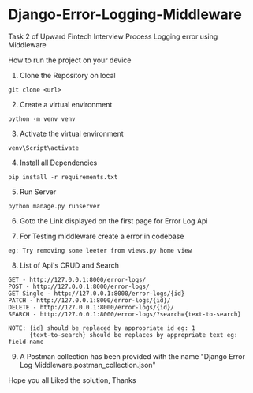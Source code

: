 # Django-Error-Logging-Middleware
Task 2 of Upward Fintech Interview Process Logging error using Middleware

How to run the project on your device

1. Clone the Repository on local
```
git clone <url>
```

2. Create a virtual environment
```
python -m venv venv
```

3. Activate the virtual environment
```
venv\Script\activate
```

4. Install all Dependencies
```
pip install -r requirements.txt
```

5. Run Server
```
python manage.py runserver
```

6. Goto the Link displayed on the first page for Error Log Api

7. For Testing middleware create a error in codebase
```
eg: Try removing some leeter from views.py home view
```

8. List of Api's CRUD and Search
```
GET - http://127.0.0.1:8000/error-logs/
POST - http://127.0.0.1:8000/error-logs/
GET Single - http://127.0.0.1:8000/error-logs/{id}
PATCH - http://127.0.0.1:8000/error-logs/{id}/
DELETE - http://127.0.0.1:8000/error-logs/{id}/
SEARCH - http://127.0.0.1:8000/error-logs/?search={text-to-search}

NOTE: {id} should be replaced by appropriate id eg: 1
      {text-to-search} should be replaces by appropriate text eg: field-name
```

9. A Postman collection has been provided with the name "Django Error Log Middleware.postman_collection.json"

Hope you all Liked the solution, Thanks

